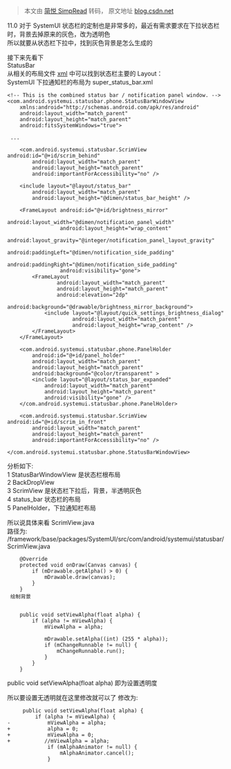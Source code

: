 > 本文由 [简悦 SimpRead](http://ksria.com/simpread/) 转码， 原文地址 [blog.csdn.net](https://blog.csdn.net/baidu_41666295/article/details/124790012)

11.0 对于 SystemUI 状态栏的定制也是非常多的，最近有需求要求在下拉状态栏时，背景去掉原来的灰色，改为透明色  
所以就要从状态栏下拉中，找到灰色背景是怎么生成的

接下来先看下  
StatusBar  
从相关的布局文件 [xml](https://so.csdn.net/so/search?q=xml&spm=1001.2101.3001.7020) 中可以找到状态栏主要的 Layout：  
SystemUI 下拉通知栏的布局为 super_status_bar.xml

```
<!-- This is the combined status bar / notification panel window. -->
<com.android.systemui.statusbar.phone.StatusBarWindowView
    xmlns:android="http://schemas.android.com/apk/res/android"
    android:layout_width="match_parent"
    android:layout_height="match_parent"
    android:fitsSystemWindows="true">

 ...

    <com.android.systemui.statusbar.ScrimView android:id="@+id/scrim_behind"
        android:layout_width="match_parent"
        android:layout_height="match_parent"
        android:importantForAccessibility="no" />

    <include layout="@layout/status_bar"
        android:layout_width="match_parent"
        android:layout_height="@dimen/status_bar_height" />

    <FrameLayout android:id="@+id/brightness_mirror"
                 android:layout_width="@dimen/notification_panel_width"
                 android:layout_height="wrap_content"
                 android:layout_gravity="@integer/notification_panel_layout_gravity"
                 android:paddingLeft="@dimen/notification_side_padding"
                 android:paddingRight="@dimen/notification_side_padding"
                 android:visibility="gone">
        <FrameLayout
                android:layout_width="match_parent"
                android:layout_height="match_parent"
                android:elevation="2dp"
                android:background="@drawable/brightness_mirror_background">
            <include layout="@layout/quick_settings_brightness_dialog"
                     android:layout_width="match_parent"
                     android:layout_height="wrap_content" />
        </FrameLayout>
    </FrameLayout>

    <com.android.systemui.statusbar.phone.PanelHolder
        android:id="@+id/panel_holder"
        android:layout_width="match_parent"
        android:layout_height="match_parent"
        android:background="@color/transparent" >
        <include layout="@layout/status_bar_expanded"
            android:layout_width="match_parent"
            android:layout_height="match_parent"
            android:visibility="gone" />
    </com.android.systemui.statusbar.phone.PanelHolder>

    <com.android.systemui.statusbar.ScrimView android:id="@+id/scrim_in_front"
        android:layout_width="match_parent"
        android:layout_height="match_parent"
        android:importantForAccessibility="no" />

</com.android.systemui.statusbar.phone.StatusBarWindowView>

```

分析如下:  
1 StatusBarWindowView 是状态栏根布局  
2 BackDropView  
3 ScrimView 是状态栏下拉后，背景，半透明灰色  
4 status_bar 状态栏的布局  
5 PanelHolder，下拉通知栏布局

所以说具体来看 ScrimView.java  
路径为: /framework/base/packages/SystemUI/src/com/android/systemui/statusbar/ScrimView.java

```
    @Override
    protected void onDraw(Canvas canvas) {
        if (mDrawable.getAlpha() > 0) {
            mDrawable.draw(canvas);
        }
    }
 绘制背景

   
    public void setViewAlpha(float alpha) {
        if (alpha != mViewAlpha) {
            mViewAlpha = alpha;

            mDrawable.setAlpha((int) (255 * alpha));
            if (mChangeRunnable != null) {
                mChangeRunnable.run();
            }
        }
    }

```

public void setViewAlpha(float alpha) 即为设置透明度

所以要设置无透明就在这里修改就可以了 修改为:

```
     public void setViewAlpha(float alpha) {
         if (alpha != mViewAlpha) {
-            mViewAlpha = alpha;
+            alpha = 0;
+            mViewAlpha = 0;
+           //mViewAlpha = alpha;
             if (mAlphaAnimator != null) {
                 mAlphaAnimator.cancel();
             } 

```